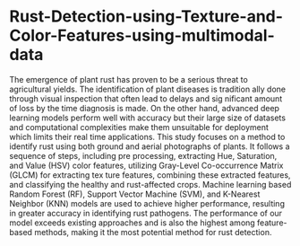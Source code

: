 # Rust-Detection-using-Texture-and-Color-Features-using-multimodal-data
 The emergence of plant rust has proven to be a serious threat
 to agricultural yields. The identification of plant diseases is tradition
ally done through visual inspection that often lead to delays and sig
nificant amount of loss by the time diagnosis is made. On the other
 hand, advanced deep learning models perform well with accuracy but
 their large size of datasets and computational complexities make them
 unsuitable for deployment which limits their real time applications. This
 study focuses on a method to identify rust using both ground and aerial
 photographs of plants. It follows a sequence of steps, including pre
processing, extracting Hue, Saturation, and Value (HSV) color features,
 utilizing Gray-Level Co-occurrence Matrix (GLCM) for extracting tex
ture features, combining these extracted features, and classifying the
 healthy and rust-affected crops. Machine learning based Random Forest
 (RF), Support Vector Machine (SVM), and K-Nearest Neighbor (KNN)
 models are used to achieve higher performance, resulting in greater accuracy in identifying rust pathogens. The performance of our model exceeds existing approaches and is also the highest among feature-based
 methods, making it the most potential method for rust detection.
